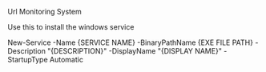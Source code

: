 Url Monitoring System

Use this to install the windows service

New-Service -Name {SERVICE NAME} -BinaryPathName {EXE FILE PATH} -Description "{DESCRIPTION}" -DisplayName "{DISPLAY NAME}" -StartupType Automatic
